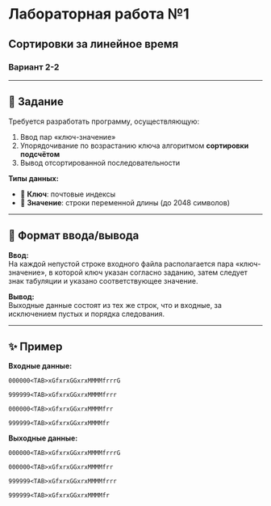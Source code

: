 # Лабораторная работа №1
## Сортировки за линейное время  
### Вариант 2-2  

---

## 📌 Задание
Требуется разработать программу, осуществляющую:
1. Ввод пар «ключ-значение»  
2. Упорядочивание по возрастанию ключа алгоритмом **сортировки подсчётом**  
3. Вывод отсортированной последовательности  

**Типы данных:**
- 🔑 **Ключ**: почтовые индексы  
- 📝 **Значение**: строки переменной длины (до 2048 символов)  

---

## 📂 Формат ввода/вывода
**Ввод:**  
На каждой непустой строке входного файла располагается пара «ключ-значение», в которой ключ указан согласно заданию, затем следует знак табуляции и указано соответствующее значение.

**Вывод:**  
Выходные данные состоят из тех же строк, что и входные, за исключением пустых и порядка следования.

---

## ✨ Пример
**Входные данные:**

 `000000<TAB>xGfxrxGGxrxMMMMfrrrG`
  
 `999999<TAB>xGfxrxGGxrxMMMMfrrr`
 
 `000000<TAB>xGfxrxGGxrxMMMMfrr`
 
 `999999<TAB>xGfxrxGGxrxMMMMfr`

**Выходные данные:**

 `000000<TAB>xGfxrxGGxrxMMMMfrrrG`
 
 `000000<TAB>xGfxrxGGxrxMMMMfrr`
 
 `999999<TAB>xGfxrxGGxrxMMMMfrrr`
 
 `999999<TAB>xGfxrxGGxrxMMMMfr`

